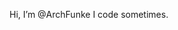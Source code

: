  Hi, I’m @ArchFunke
I code sometimes.
<!---
ArchFunke/ArchFunke is a ✨ special ✨ repository because its `README.md` (this file) appears on your GitHub profile.
You can click the Preview link to take a look at your changes.
--->
